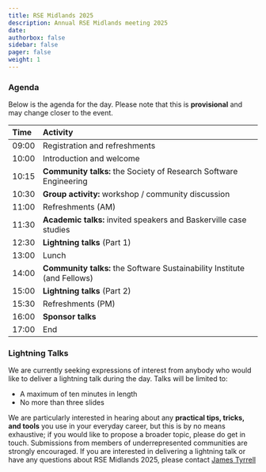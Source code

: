 ```yaml
---
title: RSE Midlands 2025
description: Annual RSE Midlands meeting 2025 
date:
authorbox: false
sidebar: false
pager: false
weight: 1
---
```


### Agenda

Below is the agenda for the day. Please note that this is **provisional** and may change closer to the event.

| Time  | Activity                                                                 |
| :---- | :----------------------------------------------------------------------- |
| 09:00 | Registration and refreshments                                            |
| 10:00 | Introduction and welcome                                                 |
| 10:15 | **Community talks:** the Society of Research Software Engineering        |
| 10:30 | **Group activity:** workshop / community discussion                      |
| 11:00 | Refreshments (AM)                                                        |
| 11:30 | **Academic talks:** invited speakers and Baskerville case studies        |
| 12:30 | **Lightning talks** (Part 1)                                             |
| 13:00 | Lunch                                                                    |
| 14:00 | **Community talks:** the Software Sustainability Institute (and Fellows) |
| 15:00 | **Lightning talks** (Part 2)                                             |
| 15:30 | Refreshments (PM)                                                        |
| 16:00 | **Sponsor talks**                                                        |
| 17:00 | End                                                                      |

### Lightning Talks

We are currently seeking expressions of interest from anybody who would like to deliver a lightning talk during the day. Talks will be limited to:

- A maximum of ten minutes in length
- No more than three slides

We are particularly interested in hearing about any **practical tips, tricks, and tools** you use in your everyday career, but this is by no means exhaustive; if you would like to propose a broader topic, please do get in touch.
Submissions from members of underrepresented communities are strongly encouraged.
If you are interested in delivering a lightning talk or have any questions about RSE Midlands 2025, please contact [James Tyrrell](mailto:j.m.tyrrell@bham.ac.uk)
